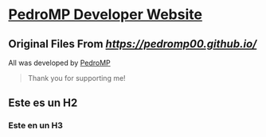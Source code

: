 # **[PedroMP Developer Website](https://pedromp00.github.io/)** #
 ## Original Files From *https://pedromp00.github.io/* ##
All was developed by [PedroMP](https://github.com/PedroMP00)
>Thank you for supporting me!

## Este es un H2 ##

### Este en un H3 ######
